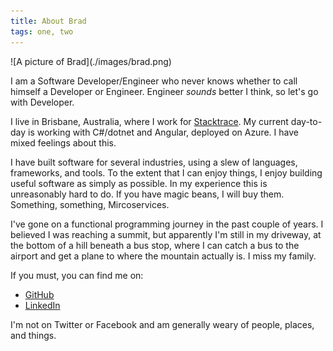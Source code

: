 ```yaml
---
title: About Brad
tags: one, two
---
```


<div class="profile-picture">
![A picture of Brad](./images/brad.png)
</div>

I am a Software Developer/Engineer who never knows whether
to call himself a Developer or Engineer. Engineer _sounds_ better
I think, so let's go with Developer.

I live in Brisbane, Australia, where I work for
[Stacktrace](https://stacktracehq.com). My current day-to-day is
working with C#/dotnet and Angular, deployed on Azure. I have mixed
feelings about this.

I have built software for several industries, using a slew of
languages, frameworks, and tools. To the extent that I can
enjoy things, I enjoy building useful software as simply as possible.
In my experience this is unreasonably hard to do. If you have magic
beans, I will buy them. Something, something, Mircoservices.

I've gone on a functional programming journey in the past couple of years.
I believed I was reaching a summit, but apparently I'm still in my
driveway, at the bottom of a hill beneath a bus stop, where I can catch
a bus to the airport and get a plane to where the mountain actually is.
I miss my family.

If you must, you can find me on:

* [GitHub](https://github.com/beeleebow)
* [LinkedIn](https://www.linkedin.com/in/brad-bow-0b337a35/)

I'm not on Twitter or Facebook and am generally weary of people,
places, and things.

